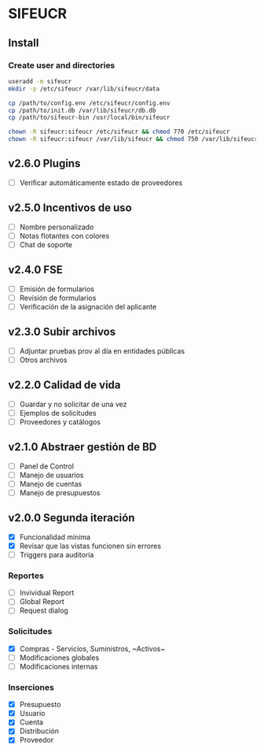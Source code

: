 # SIFEUCR

## Install

### Create user and directories

``` sh
useradd -m sifeucr
mkdir -p /etc/sifeucr /var/lib/sifeucr/data

cp /path/to/config.env /etc/sifeucr/config.env
cp /path/to/init.db /var/lib/sifeucr/db.db
cp /path/to/sifeucr-bin /usr/local/bin/sifeucr

chown -R sifeucr:sifeucr /etc/sifeucr && chmod 770 /etc/sifeucr
chown -R sifeucr:sifeucr /var/lib/sifeucr && chmod 750 /var/lib/sifeucr
```

## v2.6.0 Plugins

- [ ] Verificar automáticamente estado de proveedores

## v2.5.0 Incentivos de uso

- [ ] Nombre personalizado
- [ ] Notas flotantes con colores
- [ ] Chat de soporte

## v2.4.0 FSE

- [ ] Emisión de formularios
- [ ] Revisión de formularios
- [ ] Verificación de la asignación del aplicante

## v2.3.0 Subir archivos

- [ ] Adjuntar pruebas prov al día en entidades públicas
- [ ] Otros archivos

## v2.2.0 Calidad de vida

- [ ] Guardar y no solicitar de una vez
- [ ] Ejemplos de solicitudes
- [ ] Proveedores y catálogos

## v2.1.0 Abstraer gestión de BD

- [ ] Panel de Control
- [ ] Manejo de usuarios
- [ ] Manejo de cuentas
- [ ] Manejo de presupuestos

## v2.0.0 Segunda iteración

- [X] Funcionalidad mínima
- [X] Revisar que las vistas funcionen sin errores
- [ ] Triggers para auditoría

### Reportes

- [ ] Invividual Report
- [ ] Global Report
- [ ] Request dialog

### Solicitudes

- [X] Compras - Servicios, Suministros, ~Activos~
- [ ] Modificaciones globales
- [ ] Modificaciones internas

### Inserciones

- [X] Presupuesto
- [X] Usuario
- [X] Cuenta
- [X] Distribución
- [X] Proveedor
